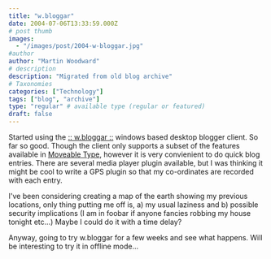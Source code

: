```yaml
---
title: "w.bloggar"
date: 2004-07-06T13:33:59.000Z
# post thumb
images:
  - "/images/post/2004-w-bloggar.jpg"
#author
author: "Martin Woodward"
# description
description: "Migrated from old blog archive"
# Taxonomies
categories: ["Technology"]
tags: ["blog", "archive"]
type: "regular" # available type (regular or featured)
draft: false
---
```


Started using the [:: w.bloggar ::](http://wbloggar.com/) windows based desktop blogger client.  So far so good.  Though the client only supports a subset of the features available in [Moveable Type](http://www.movabletype.org/), however it is very convienient to do quick blog entries.  There are several media player plugin available, but I was thinking it might be cool to write a GPS plugin so that my co-ordinates are recorded with each entry.

I've been considering creating a map of the earth showing my previous locations, only thing putting me off is, a) my usual laziness and b) possible security implications (I am in foobar if anyone fancies robbing my house tonight etc...)   Maybe I could do it with a time delay?

Anyway, going to try w.bloggar for a few weeks and see what happens.  Will be interesting to try it in offline mode...